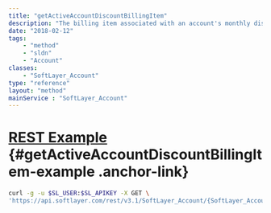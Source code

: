 ```yaml
---
title: "getActiveAccountDiscountBillingItem"
description: "The billing item associated with an account's monthly discount."
date: "2018-02-12"
tags:
    - "method"
    - "sldn"
    - "Account"
classes:
    - "SoftLayer_Account"
type: "reference"
layout: "method"
mainService : "SoftLayer_Account"
---
```


# [REST Example](#getActiveAccountDiscountBillingItem-example) <a href="/article/rest/"><i class="fas fa-question"></i></a> {#getActiveAccountDiscountBillingItem-example .anchor-link} 
```bash
curl -g -u $SL_USER:$SL_APIKEY -X GET \
'https://api.softlayer.com/rest/v3.1/SoftLayer_Account/{SoftLayer_AccountID}/getActiveAccountDiscountBillingItem'
```
